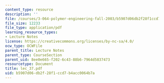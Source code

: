 ```yaml
---
content_type: resource
description: ''
file: /courses/3-064-polymer-engineering-fall-2003/b5907d06db2f28f1ccd7b4acc0064b7a_lec_37.pdf
file_size: 12233
file_type: application/pdf
learning_resource_types:
- Lecture Notes
license: https://creativecommons.org/licenses/by-nc-sa/4.0/
ocw_type: OCWFile
parent_title: Lecture Notes
parent_type: CourseSection
parent_uid: 8ee0e665-f202-6c43-88b6-7964d5837473
resourcetype: Document
title: lec_37.pdf
uid: b5907d06-db2f-28f1-ccd7-b4acc0064b7a
---
```

